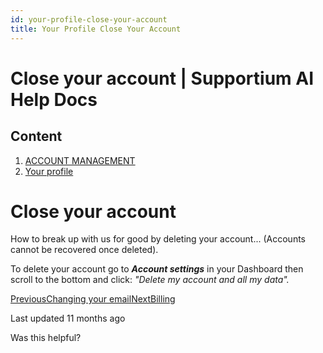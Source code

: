 ```yaml
---
id: your-profile-close-your-account
title: Your Profile Close Your Account
---
```



# Close your account | Supportium AI Help Docs

## Content

  1. [ACCOUNT MANAGEMENT](/account-management)
  2. [Your profile](/account-management/your-profile)

# Close your account

How to break up with us for good by deleting your account... (Accounts cannot be recovered once deleted).

To delete your account go to _**Account settings**_ in your Dashboard then scroll to the bottom and click: _"Delete my account and all my data"._

[ PreviousChanging your email](/account-management/your-profile/changing-your-email)[NextBilling](/account-management/billing)

Last updated 11 months ago

Was this helpful?
